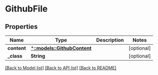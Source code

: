 # GithubFile

## Properties
Name | Type | Description | Notes
------------ | ------------- | ------------- | -------------
**content** | [***::models::GithubContent**](GithubContent.md) |  | [optional] 
**_class** | **String** |  | [optional] 

[[Back to Model list]](../README.md#documentation-for-models) [[Back to API list]](../README.md#documentation-for-api-endpoints) [[Back to README]](../README.md)


